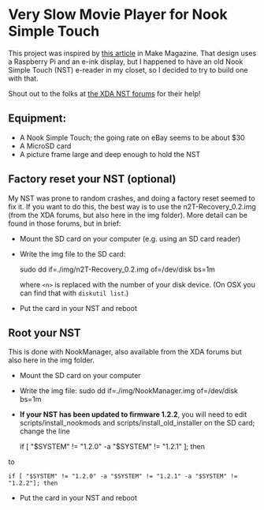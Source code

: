 # Very Slow Movie Player for Nook Simple Touch

This project was inspired by [this article](https://makezine.com/projects/the-very-slow-movie-player/) in Make Magazine. That design uses a Raspberry Pi and an e-ink display, but I happened to have an old Nook Simple Touch (NST) e-reader in my closet, so I decided to try to build one with that.

Shout out to the folks at [the XDA NST forums](https://forum.xda-developers.com/c/barnes-noble-nook-touch.1198/) for their help!

## Equipment:
 - A Nook Simple Touch; the going rate on eBay seems to be about $30
 - A MicroSD card
 - A picture frame large and deep enough to hold the NST

## Factory reset your NST (optional)

My NST was prone to random crashes, and doing a factory reset seemed to fix it.  If you want to do this, the best way is to use the n2T-Recovery_0.2.img (from the XDA forums, but also here in the img folder).  More detail can be found in those forums, but in brief:
 - Mount the SD card on your computer (e.g. using an SD card reader)
 - Write the img file to the SD card:

    sudo dd if=./img/n2T-Recovery_0.2.img of=/dev/disk<n> bs=1m

   where `<n>` is replaced with the number of your disk device.  (On OSX you can find that with `diskutil list`.)
 - Put the card in your NST and reboot

## Root your NST

This is done with NookManager, also available from the XDA forums but also here in the img folder.
- Mount the SD card on your computer
- Write the img file:
    sudo dd if=./img/NookManager.img of=/dev/disk<n> bs=1m
- **If your NST has been updated to firmware 1.2.2**, you will need to edit scripts/install_nookmods and scripts/install_old_installer on the SD card; change the line


    if [ "$SYSTEM" != "1.2.0" -a "$SYSTEM" != "1.2.1" ]; then

to 

    if [ "$SYSTEM" != "1.2.0" -a "$SYSTEM" != "1.2.1" -a "$SYSTEM" != "1.2.2"]; then


- Put the card in your NST and reboot

